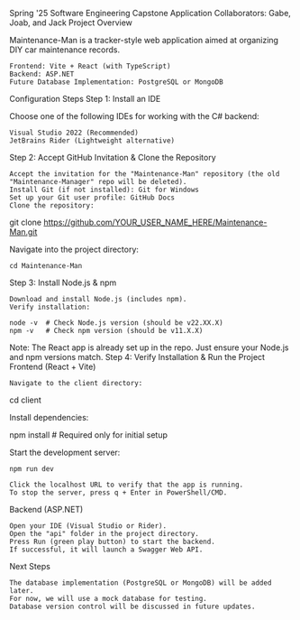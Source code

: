 Spring '25 Software Engineering Capstone Application
Collaborators: Gabe, Joab, and Jack
Project Overview

Maintenance-Man is a tracker-style web application aimed at organizing DIY car maintenance records.

    Frontend: Vite + React (with TypeScript)
    Backend: ASP.NET
    Future Database Implementation: PostgreSQL or MongoDB

Configuration Steps
Step 1: Install an IDE

Choose one of the following IDEs for working with the C# backend:

    Visual Studio 2022 (Recommended)
    JetBrains Rider (Lightweight alternative)

Step 2: Accept GitHub Invitation & Clone the Repository

    Accept the invitation for the "Maintenance-Man" repository (the old "Maintenance-Manager" repo will be deleted).
    Install Git (if not installed): Git for Windows
    Set up your Git user profile: GitHub Docs
    Clone the repository:

git clone https://github.com/YOUR_USER_NAME_HERE/Maintenance-Man.git

Navigate into the project directory:

    cd Maintenance-Man

Step 3: Install Node.js & npm

    Download and install Node.js (includes npm).
    Verify installation:

    node -v  # Check Node.js version (should be v22.XX.X)
    npm -v   # Check npm version (should be v11.X.X)

Note: The React app is already set up in the repo. Just ensure your Node.js and npm versions match.
Step 4: Verify Installation & Run the Project
Frontend (React + Vite)

    Navigate to the client directory:

cd client

Install dependencies:

npm install  # Required only for initial setup

Start the development server:

    npm run dev

    Click the localhost URL to verify that the app is running.
    To stop the server, press q + Enter in PowerShell/CMD.

Backend (ASP.NET)

    Open your IDE (Visual Studio or Rider).
    Open the "api" folder in the project directory.
    Press Run (green play button) to start the backend.
    If successful, it will launch a Swagger Web API.

Next Steps

    The database implementation (PostgreSQL or MongoDB) will be added later.
    For now, we will use a mock database for testing.
    Database version control will be discussed in future updates.

